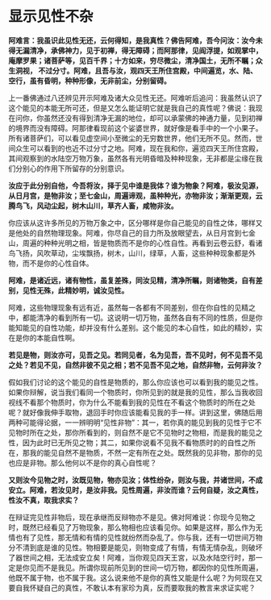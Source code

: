 # 显示见性不杂


**阿难言：我虽识此见性无还，云何得知，是我真性？佛告阿难，吾今问汝：汝今未得无漏清净，承佛神力，见于初禅，得无障碍；而阿那律，见阎浮提，如观掌中，庵摩罗果；诸菩萨等，见百千界；十方如来，穷尽微尘，清净国土，无所不瞩；众生洞视， 不过分寸。阿难，且吾与汝，观四天王所住宫殿，中间遍览，水、陆、空行，虽有昏明，种种形像，无非前尘，分别留碍。**

上一番佛通过八还辨见开示阿难及诸大众见性无还。阿难听后追问：我虽然认识了这个能见的本能无所可还，但是又怎么能证明它就是我自己的真性呢？佛说：我现在问你，你虽然还没有得到清净无漏的地位，却可以承蒙佛的神通力量，见到初禅的境界而没有障碍。阿那律看现前这个娑婆世界，就好像是看手中的一个小果子。所有诸菩萨们，可以看见虚空间小至微尘的无穷数世界，他们无所不见。然而，世间众生可以看到的也近不过分寸之地。阿难，现在我和你，遍览四天王所住宫殿，其间观察到的水陆空万物万象，虽然各有光明昏暗及种种现象，无非都是尘缘在我们分别心的作用下所留存的分别意识。

**汝应于此分别自他，今吾将汝，择于见中谁是我体？谁为物象？阿难，极汝见源，从日月宫，是物非汝；至七金山，周遍谛观，虽种种光，亦物非汝；渐渐更观，云腾鸟飞，风动尘起，树木山川，草齐人畜，咸物非汝。**

你应该从这许多所见的万物万象之中，区分哪样是你自己能见的自性之体，哪样又是他处的自然物理现象。阿难，你尽自己的目力所及放眼望去，从日月宫到七金山，周遍的种种光明之相，皆是物质而不是你的心性自性。再看到云卷云舒，看诸鸟飞扬，风吹草动，尘埃飘扬，树木，山川，绿草，人畜，这些种种现象都是外物，而不是你的心性自体。

**阿难，是诸近远，诸有物性，虽复差殊，同汝见精，清净所瞩，则诸物类，自有差别，见性无殊，此精妙明，诚汝见性。**

阿难，这些物理现象有远有近，虽然每一各都有不同差别，但在你自性的见精之中，都能清净的看到所有一切。这说明一切万物，虽然各自有不同的性质，但是你能知能见的自性功能，却并没有什么差别。这个能见的本心自性，如此的精妙，实在是你的本能自性啊。

**若见是物，则汝亦可，见吾之见。若同见者，名为见吾，吾不见时，何不见吾不见之处？若见不见，自然非彼不见之相；若不见吾不见之地，自然非物，云何非汝？**

假如我们讨论的这个能见的自性是物质的，那么你应该也可以看到我的能见之性。如果你辩解，说当我们看同一个物质时，你所见到的就是我的见性，那么当我收回视线不看那个物质时，你为什么不能看到我的见性在不看这个物质时的所在之处呢？就好像我伸手取物，退回手时你应该能看见我的手一样。讲到这里，佛随后用两种可能得论据，一一辨明明“见性非物”：其一，若你真的能见到我的见性于它不见物时所在之处，那你所看到的，则自然不是它不见物时之物相，而是我的能见之性，因为此时已无所见之物；其二，如果你说看不见我不看物质时的的自性之所在，那我的能见自然不是物质，不然一定有所在之处。既然我的见非物，那你的见也应是非物。那么他何以不是你的真心自性呢？

**又则汝今见物之时，汝既见物，物亦见汝；体性纷杂，则汝与我，并诸世间，不成安立。阿难，若汝见时，是汝非我。见性周遍，非汝而谁？云何自疑，汝之真性，性汝不真，取我求实？**

在辩证完见性非物后，现在承继而反辩物亦不是见。佛对阿难说：你现今见物之时，既然已经看见了万物现象，那么物相也应该看见你。如果是这样，那么作为无情也有了见性，那无情和有情的见性就纷然而杂乱了。你与我，还有一切世间万物分不清到底是谁的见性。物相要是能见，则物变成了有情，有情无情杂乱，则破坏了器世间之相，无法成安立矣！阿难，当你观见四天王宮，以及水陆空行时，那一定是你见而不是我见。所谓你现前所见到的世间一切万物，都因你的见性所周遍，他既不属于物，也不属于我。这么说来他不是你的真性又能是什么呢？为何现在又要自我怀疑自己的真性，不敢认本有家珍为真，反而要取我的教言来求证实呢？
